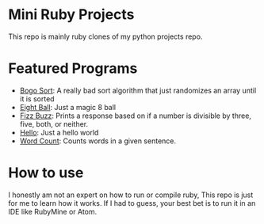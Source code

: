 # Mini Ruby Projects
This repo is mainly ruby clones of my python projects repo.

# Featured Programs

* [Bogo Sort](https://github.com/kirby-b/Mini-Ruby-Projects/tree/master/Bogo): A really bad sort algorithm that just randomizes an array until it is sorted
* [Eight Ball](https://github.com/kirby-b/Mini-Ruby-Projects/tree/master/EightBall): Just a magic 8 ball
* [Fizz Buzz](https://github.com/kirby-b/Mini-Ruby-Projects/tree/master/FizzBuzz): Prints a response based on if a number is divisible by three, five, both, or neither.
* [Hello](https://github.com/kirby-b/Mini-Ruby-Projects/tree/master/Hello): Just a hello world
* [Word Count](https://github.com/kirby-b/Mini-Ruby-Projects/tree/master/WordCount): Counts words in a given sentence.

# How to use

I honestly am not an expert on how to run or compile ruby, This repo is just for me to learn how it works. If I had to guess, your best bet is to run it in an IDE like RubyMine or Atom.

